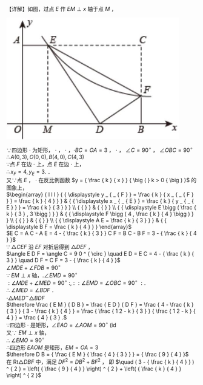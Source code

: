 【详解】如图，过点 $E$ 作 $E M \perp x$ 轴于点 $M$ ，

![](<../../qs_image_DB/专题1-4_一文搞定反比例函数7个模型，13类题型（解析版）_/99b03a39701240c966dc943a792f60e47ee29974ef683ed2882d68db9c89fedd.jpg>)

∵四边形 $\cdot$ 为矩形， $\cdot$ ， $\cdot$ ，$\scriptstyle \cdot B C = O A = 3$ ， $\cdot$ ， $\angle C = 9 0 ^ { \circ }$ ， $\angle O B C = 9 0 ^ { \circ }$   
$\therefore A ( 0 , 3 ) , O ( 0 , 0 ) , B ( 4 , 0 ) , C ( 4 , 3 )$   
∵点 $F$ 在边 $\cdot$ 上，点 $E$ 在边 $\cdot$ 上，  
$\therefore x _ { F } = 4 , y _ { E } = 3 .$ ．  
又∵点 $E$ ， $\cdot$ 在反比例函数 $y = { \frac { k } { x } } { \big ( } k > 0 { \big ) }$ 的图象上，  
$\begin{array} { l l l } { { \displaystyle y _ { _ { F } } = \frac { k } { x _ { _ { F } } } = \frac { k } { 4 } } } & { { \displaystyle x _ { _ { E } } = \frac { k } { y _ { _ { E } } } = \frac { k } { 3 } } } \\ { { } } & { { } } \\ { { \displaystyle E \bigg ( \frac { k } { 3 } , 3 \bigg ) } } & { { \displaystyle F \bigg ( 4 , \frac { k } { 4 } \bigg ) } } \\ { { } } & { { } } \\ { { \displaystyle A E = \frac { k } { 3 } } } & { { \displaystyle B F = \frac { k } { 4 } } } \end{array}$   
$E C = A C - A E = 4 - { \frac { k } { 3 } } C F = B C - B F = 3 - { \frac { k } { 4 } }$   
∵ $\triangle C E F$ 沿 $E F$ 对折后得到 $\triangle D E F$ ，  
$\angle E D F = \angle C = 9 0 ^ { \circ } \quad E D = E C = 4 - { \frac { k } { 3 } } \quad D F = C F = 3 - { \frac { k } { 4 } }$   
$\angle M D E + \angle F D B = 9 0 ^ { \circ }$   
∵ $E M \perp x$ 轴，$. \angle E M D = 9 0 ^ { \circ }$   
$: \angle M D E + \angle M E D = 9 0 ^ { \circ } \ : , \ : \ : \angle E M D = \angle O B C = 9 0 ^ { \circ } \ : .$   
∴ $\angle M E D = \angle B D F$ ．  
$\cdot \triangle M E D ^ { \sim } \triangle B D F$   
$\therefore \frac { E M } { D B } = \frac { E D } { D F } = \frac { 4 - \frac { k } { 3 } } { 3 - \frac { k } { 4 } } = \frac { \frac { 1 2 - k } { 3 } } { \frac { 1 2 - k } { 4 } } = \frac { 4 } { 3 } .$   
∵四边形 $\cdot$ 是矩形，$\angle E A O = \angle A O M = 9 0 ^ { \circ }$ (id  
又∵ $E M \perp x$ 轴，  
∴ $\angle E M O = 9 0 ^ { \circ }$   
∴四边形 $E A O M$ 是矩形，$E M = O A = 3$   
$\therefore D B = { \frac { E M } { \frac { 4 } { 3 } } } = { \frac { 9 } { 4 } }$   
在 $\mathrm { R t } \triangle D B F$ 中，满足 $D F ^ { 2 } = D B ^ { 2 } + B F ^ { 2 }$ ， 即 $\quad ( 3 - { \frac { k } { 4 } } ) ^ { 2 } = \left( { \frac { 9 } { 4 } } \right) ^ { 2 } + \left( { \frac { k } { 4 } } \right) ^ { 2 }$
